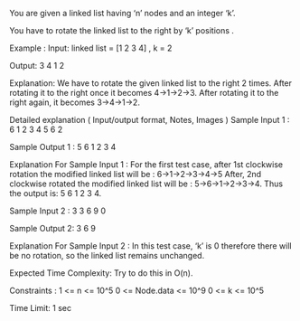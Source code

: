 You are given a linked list having ‘n’ nodes and an integer ‘k’.



You have to rotate the linked list to the right by ‘k’ positions .



Example :
Input: linked list = [1 2 3 4] , k = 2

Output: 3 4 1 2

Explanation:
We have to rotate the given linked list to the right 2 times. After rotating it to the right once it becomes 4->1->2->3. After rotating it to the right again, it becomes 3->4->1->2. 


Detailed explanation ( Input/output format, Notes, Images )
Sample Input 1 :
6
1 2 3 4 5 6
2


Sample Output 1 :
5 6 1 2 3 4


Explanation For Sample Input 1 :
For the first test case, after 1st clockwise rotation the modified linked list will be : 6->1->2->3->4->5
After, 2nd clockwise rotated the modified linked list will be : 5->6->1->2->3->4.
Thus the output is: 5 6 1 2 3 4.


Sample Input 2 :
3
3 6 9 
0


Sample Output 2:
3 6 9


Explanation For Sample Input 2 :
In this test case, ‘k’ is 0 therefore there will be no rotation, so the linked list remains unchanged.


Expected Time Complexity:
Try to do this in O(n).


Constraints :
1 <= n <= 10^5
0 <= Node.data <= 10^9 
0 <= k <= 10^5

Time Limit: 1 sec


